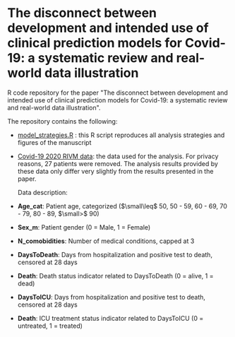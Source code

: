 
# The disconnect between development and intended use of clinical prediction models for Covid-19: a systematic review and real-world data illustration


  R code repository for the paper "The disconnect between development and intended use of clinical prediction models for Covid-19: a systematic review and real-world data illustration".

  The repository contains the following:

* [model_strategies.R](model_strategies.R) : this R script reproduces all analysis strategies and figures of the manuscript

* [Covid-19 2020 RIVM data](Data/datahosp.rda): the data used for the analysis. For privacy reasons, 27 patients were removed. The analysis results provided by these data only differ very slightly from the results presented in the paper.


  Data description:

* **Age_cat**: Patient age, categorized ($\small\leq$ 50, 50 - 59, 60 - 69, 70 - 79, 80 - 89, $\small>$ 90)
* **Sex_m**: Patient gender (0 = Male, 1 = Female)
* **N_comobidities**: Number of medical conditions, capped at 3
* **DaysToDeath**: Days from hospitalization and positive test to death, censored at 28 days
* **Death**: Death status indicator related to DaysToDeath (0 = alive, 1 = dead)
* **DaysToICU**: Days from hospitalization and positive test to death, censored at 28 days
* **Death**: ICU treatment status indicator related to DaysToICU (0 = untreated, 1 = treated)
